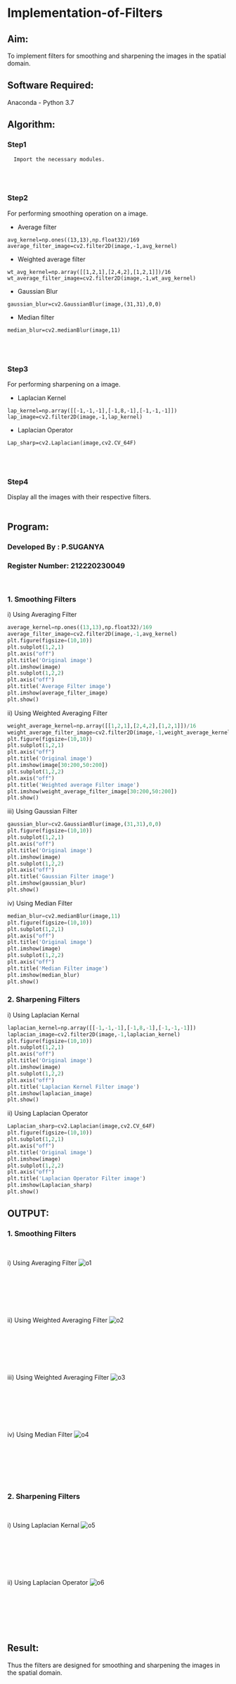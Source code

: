 # Implementation-of-Filters
## Aim:
To implement filters for smoothing and sharpening the images in the spatial domain.

## Software Required:
Anaconda - Python 3.7

## Algorithm:
### Step1
      Import the necessary modules.
</br>
</br> 

### Step2
For performing smoothing operation on a image.
* Average filter
```
avg_kernel=np.ones((13,13),np.float32)/169
average_filter_image=cv2.filter2D(image,-1,avg_kernel)
```
* Weighted average filter
```
wt_avg_kernel=np.array([[1,2,1],[2,4,2],[1,2,1]])/16
wt_average_filter_image=cv2.filter2D(image,-1,wt_avg_kernel)
```

* Gaussian Blur
```
gaussian_blur=cv2.GaussianBlur(image,(31,31),0,0)
```

* Median filter
```
median_blur=cv2.medianBlur(image,11)
```
</br>
</br> 

### Step3
For performing sharpening on a image.

* Laplacian Kernel
```
lap_kernel=np.array([[-1,-1,-1],[-1,8,-1],[-1,-1,-1]])
lap_image=cv2.filter2D(image,-1,lap_kernel)
```

* Laplacian Operator
```
Lap_sharp=cv2.Laplacian(image,cv2.CV_64F)
```
</br>
</br> 

### Step4
Display all the images with their respective filters.
</br>
</br> 



## Program:
### Developed By   : P.SUGANYA
### Register Number: 212220230049
</br>

### 1. Smoothing Filters

i) Using Averaging Filter
```Python
average_kernel=np.ones((13,13),np.float32)/169
average_filter_image=cv2.filter2D(image,-1,avg_kernel)
plt.figure(figsize=(10,10))
plt.subplot(1,2,1)
plt.axis("off")
plt.title('Original image')
plt.imshow(image)
plt.subplot(1,2,2)
plt.axis("off")
plt.title('Average Filter image')
plt.imshow(average_filter_image)
plt.show()
```

ii) Using Weighted Averaging Filter
```Python
weight_average_kernel=np.array([[1,2,1],[2,4,2],[1,2,1]])/16
weight_average_filter_image=cv2.filter2D(image,-1,weight_average_kernel)
plt.figure(figsize=(10,10))
plt.subplot(1,2,1)
plt.axis("off")
plt.title('Original image')
plt.imshow(image[30:200,50:200])
plt.subplot(1,2,2)
plt.axis("off")
plt.title('Weighted average Filter image')
plt.imshow(weight_average_filter_image[30:200,50:200])
plt.show()
```

iii) Using Gaussian Filter
```Python
gaussian_blur=cv2.GaussianBlur(image,(31,31),0,0)
plt.figure(figsize=(10,10))
plt.subplot(1,2,1)
plt.axis("off")
plt.title('Original image')
plt.imshow(image)
plt.subplot(1,2,2)
plt.axis("off")
plt.title('Gaussian Filter image')
plt.imshow(gaussian_blur)
plt.show()
```

iv) Using Median Filter
```Python
median_blur=cv2.medianBlur(image,11)
plt.figure(figsize=(10,10))
plt.subplot(1,2,1)
plt.axis("off")
plt.title('Original image')
plt.imshow(image)
plt.subplot(1,2,2)
plt.axis("off")
plt.title('Median Filter image')
plt.imshow(median_blur)
plt.show()
```

### 2. Sharpening Filters
i) Using Laplacian Kernal
```Python
laplacian_kernel=np.array([[-1,-1,-1],[-1,8,-1],[-1,-1,-1]])
laplacian_image=cv2.filter2D(image,-1,laplacian_kernel)
plt.figure(figsize=(10,10))
plt.subplot(1,2,1)
plt.axis("off")
plt.title('Original image')
plt.imshow(image)
plt.subplot(1,2,2)
plt.axis("off")
plt.title('Laplacian Kernel Filter image')
plt.imshow(laplacian_image)
plt.show()
```

ii) Using Laplacian Operator
```Python
Laplacian_sharp=cv2.Laplacian(image,cv2.CV_64F)
plt.figure(figsize=(10,10))
plt.subplot(1,2,1)
plt.axis("off")
plt.title('Original image')
plt.imshow(image)
plt.subplot(1,2,2)
plt.axis("off")
plt.title('Laplacian Operator Filter image')
plt.imshow(Laplacian_sharp)
plt.show()
```


## OUTPUT:
### 1. Smoothing Filters
</br>

i) Using Averaging Filter
![o1](https://user-images.githubusercontent.com/77089743/167561129-fe58cce5-df70-4afa-a43e-23e96a094ba6.PNG)

</br>
</br>
</br>
</br>
</br>

ii) Using Weighted Averaging Filter
![o2](https://user-images.githubusercontent.com/77089743/167561199-bf65ccf1-842d-4d8f-b1a7-3539184e6d25.PNG)


</br>
</br>
</br>
</br>
</br>

iii) Using Weighted Averaging Filter
![o3](https://user-images.githubusercontent.com/77089743/167561237-f0cb1bd8-2357-48a5-8893-13b29d0bc438.PNG)


</br>
</br>
</br>
</br>
</br>

iv) Using Median Filter
![o4](https://user-images.githubusercontent.com/77089743/167561267-1471118a-dfb8-43e9-8a4f-54e80d94893f.PNG)

</br>
</br>
</br>
</br>
</br>

### 2. Sharpening Filters
</br>

i) Using Laplacian Kernal
![o5](https://user-images.githubusercontent.com/77089743/167561287-7a36663c-109b-40e1-8313-2746d21bac32.PNG)


</br>
</br>
</br>
</br>
</br>

ii) Using Laplacian Operator
![o6](https://user-images.githubusercontent.com/77089743/167561322-06c1abe6-a3c0-45f3-ab7a-62b4bab42d56.PNG)

</br>
</br>
</br>
</br>
</br>

## Result:
Thus the filters are designed for smoothing and sharpening the images in the spatial domain.
